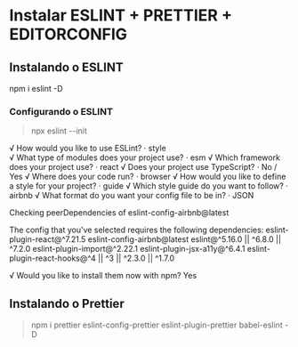 # Instalar ESLINT + PRETTIER + EDITORCONFIG

## Instalando o ESLINT

npm i eslint -D

### Configurando o ESLINT
> npx eslint --init

√ How would you like to use ESLint? · style       
√ What type of modules does your project use? · esm
√ Which framework does your project use? · react
√ Does your project use TypeScript? · No / Yes
√ Where does your code run? · browser
√ How would you like to define a style for your project? · guide
√ Which style guide do you want to follow? · airbnb
√ What format do you want your config file to be in? · JSON

Checking peerDependencies of eslint-config-airbnb@latest

The config that you've selected requires the following dependencies:
eslint-plugin-react@^7.21.5 eslint-config-airbnb@latest eslint@^5.16.0 || ^6.8.0 || ^7.2.0 eslint-plugin-import@^2.22.1 eslint-plugin-jsx-a11y@^6.4.1 eslint-plugin-react-hooks@^4 || ^3 || ^2.3.0 || ^1.7.0

√ Would you like to install them now with npm? Yes


## Instalando o Prettier
> npm i prettier eslint-config-prettier eslint-plugin-prettier babel-eslint -D
